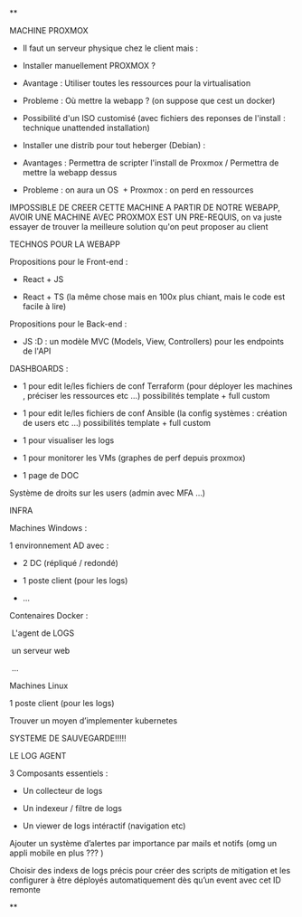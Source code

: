 **

MACHINE PROXMOX

  

- Il faut un serveur physique chez le client mais :

- Installer manuellement PROXMOX ? 

- Avantage : Utiliser toutes les ressources pour la virtualisation

- Probleme : Où mettre la webapp ? (on suppose que cest un docker)

- Possibilité d'un ISO customisé (avec fichiers des reponses de l'install : technique unattended installation)

  

- Installer une distrib pour tout heberger (Debian) : 

- Avantages : Permettra de scripter l'install de Proxmox / Permettra de mettre la webapp dessus

- Probleme : on aura un OS  + Proxmox : on perd en ressources

  

IMPOSSIBLE DE CREER CETTE MACHINE A PARTIR DE NOTRE WEBAPP, AVOIR UNE MACHINE AVEC PROXMOX EST UN PRE-REQUIS, on va juste essayer de trouver la meilleure solution qu'on peut proposer au client

  
  
  
  
  
  
  
  
  
  
  
  
  
  
  
  
  
  
  
  
  

TECHNOS POUR LA WEBAPP

  

Propositions pour le Front-end : 

- React + JS 

- React + TS (la même chose mais en 100x plus chiant, mais le code est facile à lire)

  

Propositions pour le Back-end :

- JS :D : un modèle MVC (Models, View, Controllers) pour les endpoints de l'API

  

DASHBOARDS : 

  

- 1 pour edit le/les fichiers de conf Terraform (pour déployer les machines , préciser les ressources etc …) possibilités template + full custom
    
- 1 pour edit le/les fichiers de conf Ansible (la config systèmes : création de users etc …) possibilités template + full custom
    
- 1 pour visualiser les logs 
    
- 1 pour monitorer les VMs (graphes de perf depuis proxmox)
    
- 1 page de DOC
    

  

Système de droits sur les users (admin avec MFA …)

  
  
  
  
  
  
  
  
  
  
  
  
  
  
  
  
  
  

INFRA

  

Machines Windows :

1 environnement AD avec : 

- 2 DC (répliqué / redondé)

- 1 poste client (pour les logs)

- ...

  

Contenaires Docker : 

 L'agent de LOGS 

 un serveur web

 ...

  

Machines Linux

1 poste client (pour les logs)

  

Trouver un moyen d’implementer kubernetes 

  
  

SYSTEME DE SAUVEGARDE!!!!!

  
  
  
  
  
  
  
  
  
  
  
  
  
  
  
  
  
  
  

LE LOG AGENT

  

3 Composants essentiels : 

  

- Un collecteur de logs 
    
- Un indexeur / filtre de logs
    
- Un viewer de logs intéractif (navigation etc)
    

  

Ajouter un système d’alertes par importance par mails et notifs (omg un appli mobile en plus ??? )

  

Choisir des indexs de logs précis pour créer des scripts de mitigation et les configurer à être déployés automatiquement dès qu’un event avec cet ID remonte

  
  
**